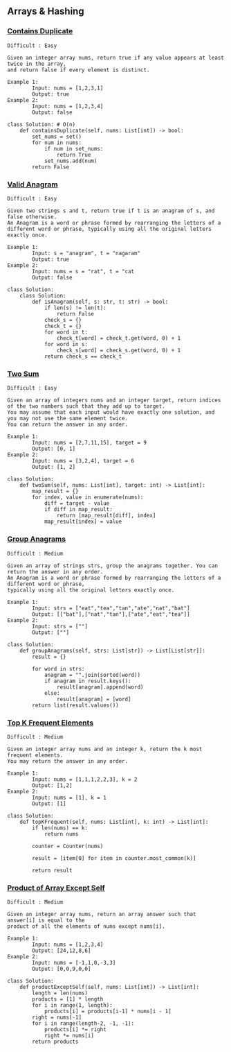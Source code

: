 ## Arrays & Hashing


### [Contains Duplicate](https://leetcode.com/problems/contains-duplicate/description/)
    Difficult : Easy

    Given an integer array nums, return true if any value appears at least twice in the array, 
    and return false if every element is distinct.

    Example 1: 
            Input: nums = [1,2,3,1]
            Output: true
    Example 2: 
            Input: nums = [1,2,3,4]
            Output: false
    
    class Solution: # O(n)
        def containsDuplicate(self, nums: List[int]) -> bool:
            set_nums = set()
            for num in nums:
                if num in set_nums:
                    return True
                set_nums.add(num)
            return False

### [Valid Anagram](https://leetcode.com/problems/valid-anagram/description/)
    Difficult : Easy

    Given two strings s and t, return true if t is an anagram of s, and false otherwise.
    An Anagram is a word or phrase formed by rearranging the letters of a different word or phrase, typically using all the original letters exactly once.

    Example 1: 
            Input: s = "anagram", t = "nagaram"
            Output: true
    Example 2: 
            Input: nums = s = "rat", t = "cat
            Output: false
    
    class Solution:
        class Solution:
            def isAnagram(self, s: str, t: str) -> bool:
                if len(s) != len(t):
                    return False
                check_s = {}
                check_t = {}
                for word in t:
                    check_t[word] = check_t.get(word, 0) + 1
                for word in s:
                    check_s[word] = check_s.get(word, 0) + 1
                return check_s == check_t


### [Two Sum](https://leetcode.com/problems/two-sum/description/)
    Difficult : Easy

    Given an array of integers nums and an integer target, return indices of the two numbers such that they add up to target.
    You may assume that each input would have exactly one solution, and you may not use the same element twice.
    You can return the answer in any order.

    Example 1: 
            Input: nums = [2,7,11,15], target = 9
            Output: [0, 1]
    Example 2: 
            Input: nums = [3,2,4], target = 6
            Output: [1, 2]
    
    class Solution:
        def twoSum(self, nums: List[int], target: int) -> List[int]:
            map_result = {}
            for index, value in enumerate(nums):
                diff = target - value
                if diff in map_result:
                    return [map_result[diff], index]
                map_result[index] = value


### [Group Anagrams](https://leetcode.com/problems/group-anagrams/description/)
    Difficult : Medium

    Given an array of strings strs, group the anagrams together. You can return the answer in any order.
    An Anagram is a word or phrase formed by rearranging the letters of a different word or phrase,
    typically using all the original letters exactly once.

    Example 1: 
            Input: strs = ["eat","tea","tan","ate","nat","bat"]
            Output: [["bat"],["nat","tan"],["ate","eat","tea"]]
    Example 2: 
            Input: strs = [""]
            Output: [""]
    
    class Solution:
        def groupAnagrams(self, strs: List[str]) -> List[List[str]]:
            result = {}
            
            for word in strs:
                anagram = "".join(sorted(word))
                if anagram in result.keys():
                    result[anagram].append(word)
                else:
                    result[anagram] = [word]
            return list(result.values())


### [Top K Frequent Elements](https://leetcode.com/problems/top-k-frequent-elements/description/)
    Difficult : Medium

    Given an integer array nums and an integer k, return the k most frequent elements. 
    You may return the answer in any order.

    Example 1: 
            Input: nums = [1,1,1,2,2,3], k = 2
            Output: [1,2]
    Example 2: 
            Input: nums = [1], k = 1
            Output: [1]
    
    class Solution:
        def topKFrequent(self, nums: List[int], k: int) -> List[int]:
            if len(nums) == k:
                return nums
    
            counter = Counter(nums)
    
            result = [item[0] for item in counter.most_common(k)]
    
            return result


### [Product of Array Except Self](https://leetcode.com/problems/product-of-array-except-self/description/)
    Difficult : Medium

    Given an integer array nums, return an array answer such that answer[i] is equal to the 
    product of all the elements of nums except nums[i].

    Example 1: 
            Input: nums = [1,2,3,4]
            Output: [24,12,8,6]
    Example 2: 
            Input: nums = [-1,1,0,-3,3]
            Output: [0,0,9,0,0]
    
    class Solution:
        def productExceptSelf(self, nums: List[int]) -> List[int]:
            length = len(nums)
            products = [1] * length
            for i in range(1, length):
                products[i] = products[i-1] * nums[i - 1]
            right = nums[-1]
            for i in range(length-2, -1, -1):
                products[i] *= right
                right *= nums[i] 
            return products
